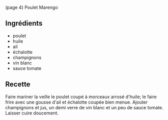 (page 4)
		Poulet Marengo

## Ingrédients
* poulet
* huile
* ail
* échalotte
* champignons
* vin blanc
* sauce tomate

## Recette
Faire mariner la veille le poulet coupé à morceaux arrosé d'huile; le
faire frire avec une gousse d'ail et échalotte coupée bien
menue. Ajouter champignons et jus, un demi verre de vin blanc et un
peu de sauce tomate. Laisser cuire doucement.

